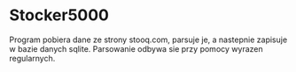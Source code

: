 # Stocker5000
Program pobiera dane ze strony stooq.com, parsuje je, a nastepnie zapisuje w bazie danych sqlite.
Parsowanie odbywa sie przy pomocy wyrazen regularnych.
